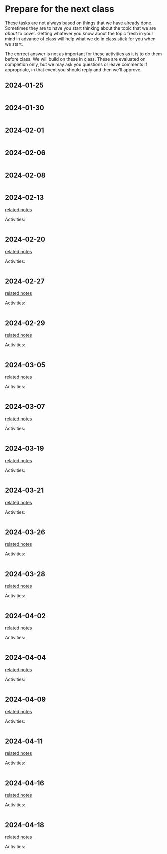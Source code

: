 # Prepare for the next class




These tasks are not always based on things that we have already done.  Sometimes they are to have you start thinking about the topic that we are *about* to cover. Getting whatever you know about the topic fresh in your mind in advance of class will help what we do in class stick for you when we start.

The correct answer is not as important for these activities as it is to do them before class.  We will build on these in class. These are evaluated on completion only, but we may ask you questions or leave comments if appropriate, in that event you should reply and then we'll approve. 





## 2024-01-25


```{include} ../_prepare/2024-01-25.md
```



## 2024-01-30


```{include} ../_prepare/2024-01-30.md
```

## 2024-02-01



```{include} ../_prepare/2024-02-01.md
```
## 2024-02-06


```{include} ../_prepare/2024-02-06.md
```

## 2024-02-08


```{include} ../_prepare/2024-02-08.md
```
## 2024-02-13

[related notes](../notes/2024-02-13)

Activities:
```{include} ../_prepare/2024-02-13.md
```
## 2024-02-20

[related notes](../notes/2024-02-20)

Activities:
```{include} ../_prepare/2024-02-20.md
```
## 2024-02-27

[related notes](../notes/2024-02-27)

Activities:
```{include} ../_prepare/2024-02-27.md
```
## 2024-02-29

[related notes](../notes/2024-02-29)

Activities:
```{include} ../_prepare/2024-02-29.md
```
## 2024-03-05

[related notes](../notes/2024-03-05)

Activities:
```{include} ../_prepare/2024-03-05.md
```
## 2024-03-07

[related notes](../notes/2024-03-07)

Activities:
```{include} ../_prepare/2024-03-07.md
```
## 2024-03-19

[related notes](../notes/2024-03-19)

Activities:
```{include} ../_prepare/2024-03-19.md
```
## 2024-03-21

[related notes](../notes/2024-03-21)

Activities:
```{include} ../_prepare/2024-03-21.md
```
## 2024-03-26

[related notes](../notes/2024-03-26)

Activities:
```{include} ../_prepare/2024-03-26.md
```
## 2024-03-28

[related notes](../notes/2024-03-28)

Activities:
```{include} ../_prepare/2024-03-28.md
```
## 2024-04-02

[related notes](../notes/2024-04-02)

Activities:
```{include} ../_prepare/2024-04-02.md
```
## 2024-04-04

[related notes](../notes/2024-04-04)

Activities:
```{include} ../_prepare/2024-04-04.md
```
## 2024-04-09

[related notes](../notes/2024-04-09)

Activities:
```{include} ../_prepare/2024-04-09.md
```
## 2024-04-11

[related notes](../notes/2024-04-11)

Activities:
```{include} ../_prepare/2024-04-11.md
```
## 2024-04-16

[related notes](../notes/2024-04-16)

Activities:
```{include} ../_prepare/2024-04-16.md
```
## 2024-04-18

[related notes](../notes/2024-04-18)

Activities:
```{include} ../_prepare/2024-04-18.md
```